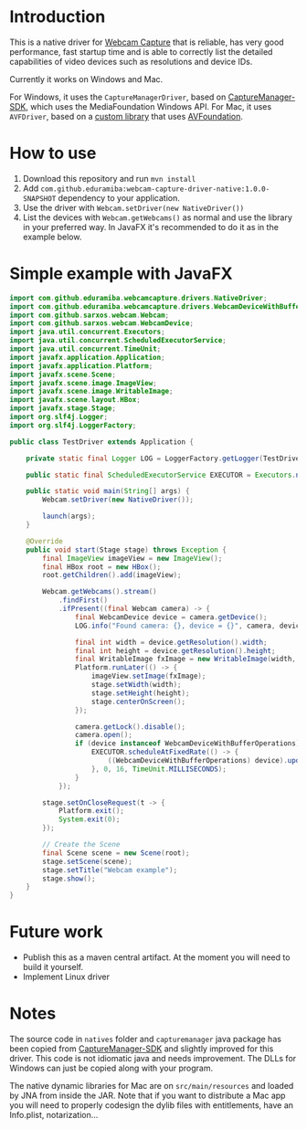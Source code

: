 # Introduction

This is a native driver for [Webcam Capture](https://github.com/sarxos/webcam-capture) that is reliable, has very good performance, fast startup time and is able to correctly list the detailed capabilities of video devices such as resolutions and device IDs.

Currently it works on Windows and Mac.

For Windows, it uses the `CaptureManagerDriver`, based on [CaptureManager-SDK](https://www.codeproject.com/Articles/1017223/CaptureManager-SDK-Capturing-Recording-and-Streami), which uses the MediaFoundation Windows API.
For Mac, it uses `AVFDriver`, based on a [custom library](https://github.com/eduramiba/libvideocapture-avfoundation) that uses [AVFoundation](https://developer.apple.com/av-foundation/).

# How to use

1. Download this repository and run `mvn install`
2. Add `com.github.eduramiba:webcam-capture-driver-native:1.0.0-SNAPSHOT` dependency to your application.
3. Use the driver with `Webcam.setDriver(new NativeDriver())`
4. List the devices with `Webcam.getWebcams()` as normal and use the library in your preferred way. In JavaFX it's recommended to do it as in the example below.

# Simple example with JavaFX

```java
import com.github.eduramiba.webcamcapture.drivers.NativeDriver;
import com.github.eduramiba.webcamcapture.drivers.WebcamDeviceWithBufferOperations;
import com.github.sarxos.webcam.Webcam;
import com.github.sarxos.webcam.WebcamDevice;
import java.util.concurrent.Executors;
import java.util.concurrent.ScheduledExecutorService;
import java.util.concurrent.TimeUnit;
import javafx.application.Application;
import javafx.application.Platform;
import javafx.scene.Scene;
import javafx.scene.image.ImageView;
import javafx.scene.image.WritableImage;
import javafx.scene.layout.HBox;
import javafx.stage.Stage;
import org.slf4j.Logger;
import org.slf4j.LoggerFactory;

public class TestDriver extends Application {

    private static final Logger LOG = LoggerFactory.getLogger(TestDriver.class);

    public static final ScheduledExecutorService EXECUTOR = Executors.newScheduledThreadPool(4);

    public static void main(String[] args) {
        Webcam.setDriver(new NativeDriver());

        launch(args);
    }

    @Override
    public void start(Stage stage) throws Exception {
        final ImageView imageView = new ImageView();
        final HBox root = new HBox();
        root.getChildren().add(imageView);

        Webcam.getWebcams().stream()
            .findFirst()
            .ifPresent((final Webcam camera) -> {
                final WebcamDevice device = camera.getDevice();
                LOG.info("Found camera: {}, device = {}", camera, device);

                final int width = device.getResolution().width;
                final int height = device.getResolution().height;
                final WritableImage fxImage = new WritableImage(width, height);
                Platform.runLater(() -> {
                    imageView.setImage(fxImage);
                    stage.setWidth(width);
                    stage.setHeight(height);
                    stage.centerOnScreen();
                });

                camera.getLock().disable();
                camera.open();
                if (device instanceof WebcamDeviceWithBufferOperations) {
                    EXECUTOR.scheduleAtFixedRate(() -> {
                        ((WebcamDeviceWithBufferOperations) device).updateFXIMage(fxImage);
                    }, 0, 16, TimeUnit.MILLISECONDS);
                }
            });

        stage.setOnCloseRequest(t -> {
            Platform.exit();
            System.exit(0);
        });

        // Create the Scene
        final Scene scene = new Scene(root);
        stage.setScene(scene);
        stage.setTitle("Webcam example");
        stage.show();
    }
}

```

# Future work

* Publish this as a maven central artifact. At the moment you will need to build it yourself.
* Implement Linux driver

# Notes

The source code in `natives` folder and `capturemanager` java package has been copied from [CaptureManager-SDK](https://www.codeproject.com/Articles/1017223/CaptureManager-SDK-Capturing-Recording-and-Streami) and slightly improved for this driver. This code is not idiomatic java and needs improvement.
The DLLs for Windows can just be copied along with your program.

The native dynamic libraries for Mac are on `src/main/resources` and loaded by JNA from inside the JAR.
Note that if you want to distribute a Mac app you will need to properly codesign the dylib files with entitlements, have an Info.plist, notarization...
